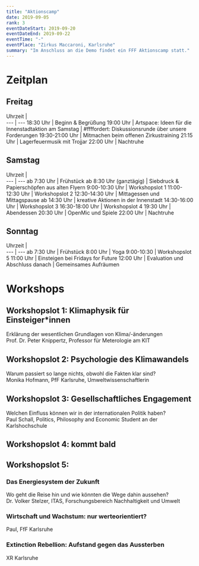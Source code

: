 ```yaml
---
title: "Aktionscamp"
date: 2019-09-05
rank: 3
eventDateStart: 2019-09-20
eventDateEnd: 2019-09-22
eventTime: "-"
eventPlace: "Zirkus Maccaroni, Karlsruhe"
summary: "Im Anschluss an die Demo findet ein FFF Aktionscamp statt."
---
```

# Zeitplan
## Freitag
Uhrzeit |   
--- | ---
18:30 Uhr   |   Beginn & Begrüßung
19:00 Uhr   |   Artspace: Ideen für die Innenstadtaktion am Samstag
            |   #ffffordert: Diskussionsrunde über unsere Forderungen
19:30-21:00 Uhr |   Mitmachen beim offenen Zirkustraining
21:15 Uhr       |   Lagerfeuermusik mit Trojjar
22:00 Uhr       |   Nachtruhe

## Samstag
Uhrzeit |   
--- | ---
ab 7:30 Uhr     |   Frühstück
ab 8:30 Uhr (ganztägig)     |   Siebdruck & Papierschöpfen aus alten Flyern
9:00-10:30 Uhr  |   Workshopslot 1
11:00-12:30 Uhr |   Workshopslot 2
12:30-14:30 Uhr |   Mittagessen und Mittagspause
ab 14:30 Uhr    |   kreative Aktionen in der Innenstadt
14:30-16:00 Uhr |   Workshopslot 3
16:30-18:00 Uhr |   Workshopslot 4
19:30 Uhr       |   Abendessen
20:30 Uhr       |   OpenMic und Spiele
22:00 Uhr       |   Nachtruhe

## Sonntag
Uhrzeit |   
--- | ---
ab 7:30 Uhr     |   Frühstück
8:00 Uhr        |   Yoga
9:00-10:30      |   Workshopslot 5
11:00 Uhr       |   Einsteigen bei Fridays for Future
12:00 Uhr       |   Evaluation und Abschluss
danach          |   Gemeinsames Aufräumen

# Workshops
## Workshopslot 1: Klimaphysik für Einsteiger*innen
Erklärung der wesentlichen Grundlagen von Klima/-änderungen  
Prof. Dr. Peter Knippertz, Professor für Meterologie am KIT
## Workshopslot 2: Psychologie des Klimawandels
Warum passiert so lange nichts, obwohl die Fakten klar sind?  
Monika Hofmann, PfF Karlsruhe, Umweltwissenschaftlerin
## Workshopslot 3: Gesellschaftliches Engagement
Welchen Einfluss können wir in der internationalen Politik haben?  
Paul Schall, Politics, Philosophy and Economic Student an der Karlshochschule
## Workshopslot 4: kommt bald
## Workshopslot 5:
### Das Energiesystem der Zukunft
Wo geht die Reise hin und wie könnten die Wege dahin aussehen?  
Dr. Volker Stelzer, ITAS, Forschungsbereich Nachhaltigkeit und Umwelt
### Wirtschaft und Wachstum: nur werteorientiert?
Paul, FfF Karlsruhe
### Extinction Rebellion: Aufstand gegen das Aussterben
XR Karlsruhe